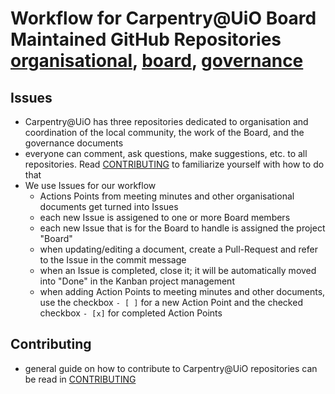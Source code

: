 # Workflow for Carpentry@UiO Board Maintained GitHub Repositories [organisational](https://github.com/uio-carpentry/organisational), [board](https://github.com/uio-carpentry/organisational/board), [governance](https://github.com/uio-carpentry/governance)

## Issues

- Carpentry@UiO has three repositories dedicated to organisation and coordination of the local community, the work of the Board, and the governance documents
- everyone can comment, ask questions, make suggestions, etc. to all repositories. Read [CONTRIBUTING](../CONTRIBUTING.md) to familiarize yourself with how to do that
- We use Issues for our workflow
  - Actions Points from meeting minutes and other organisational documents get turned into Issues
  - each new Issue is assigened to one or more Board members
  - each new Issue that is for the Board to handle is assigned the project "Board"
  - when updating/editing a document, create a Pull-Request and refer to the Issue in the commit message
  - when an Issue is completed, close it; it will be automatically moved into "Done" in the Kanban project management
  - when adding Action Points to meeting minutes and other documents, use the checkbox ```- [ ]``` for a new Action Point and the checked checkbox ```- [x]``` for completed Action Points

## Contributing

- general guide on how to contribute to Carpentry@UiO repositories can be read in [CONTRIBUTING](../CONTRIBUTING.md)

